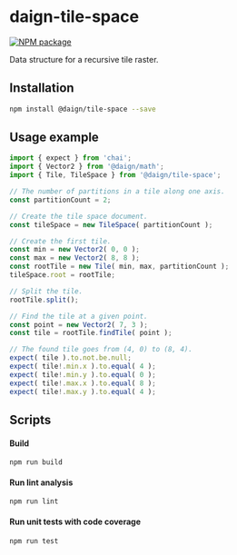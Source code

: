 # daign-tile-space

[![NPM package][npm]][npm-url]

Data structure for a recursive tile raster.

## Installation

```sh
npm install @daign/tile-space --save
```

## Usage example

```typescript
import { expect } from 'chai';
import { Vector2 } from '@daign/math';
import { Tile, TileSpace } from '@daign/tile-space';

// The number of partitions in a tile along one axis.
const partitionCount = 2;

// Create the tile space document.
const tileSpace = new TileSpace( partitionCount );

// Create the first tile.
const min = new Vector2( 0, 0 );
const max = new Vector2( 8, 8 );
const rootTile = new Tile( min, max, partitionCount );
tileSpace.root = rootTile;

// Split the tile.
rootTile.split();

// Find the tile at a given point.
const point = new Vector2( 7, 3 );
const tile = rootTile.findTile( point );

// The found tile goes from (4, 0) to (8, 4).
expect( tile ).to.not.be.null;
expect( tile!.min.x ).to.equal( 4 );
expect( tile!.min.y ).to.equal( 0 );
expect( tile!.max.x ).to.equal( 8 );
expect( tile!.max.y ).to.equal( 4 );
```

## Scripts

#### Build

    npm run build

#### Run lint analysis

    npm run lint

#### Run unit tests with code coverage

    npm run test

[npm]: https://img.shields.io/npm/v/@daign/tile-space.svg
[npm-url]: https://www.npmjs.com/package/@daign/tile-space
